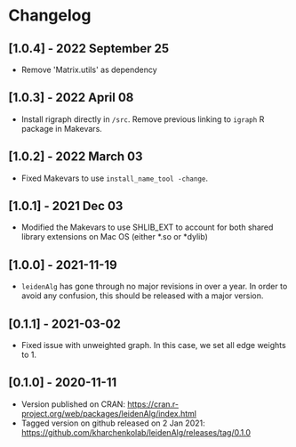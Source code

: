 # Changelog

## [1.0.4] - 2022 September 25
* Remove 'Matrix.utils' as dependency

## [1.0.3] - 2022 April 08
* Install rigraph directly in `/src`. Remove previous linking to `igraph` R package in Makevars.

## [1.0.2] - 2022 March 03
* Fixed Makevars to use `install_name_tool -change`.

## [1.0.1] - 2021 Dec 03
* Modified the Makevars to use SHLIB_EXT to account for both shared library extensions on Mac OS (either *.so or *dylib)

## [1.0.0] - 2021-11-19
* `leidenAlg` has gone through no major revisions in over a year. In order to avoid any confusion, this should be released with a major version.

## [0.1.1] - 2021-03-02
* Fixed issue with unweighted graph. In this case, we set all edge weights to 1. 

## [0.1.0] - 2020-11-11
* Version published on CRAN: https://cran.r-project.org/web/packages/leidenAlg/index.html
* Tagged version on github released on 2 Jan 2021: https://github.com/kharchenkolab/leidenAlg/releases/tag/0.1.0
